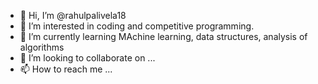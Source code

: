- 👋 Hi, I’m @rahulpalivela18
- 👀 I’m interested in coding and competitive programming.
- 🌱 I’m currently learning MAchine learning, data structures, analysis of algorithms
- 💞️ I’m looking to collaborate on ...
- 📫 How to reach me ...

<!---
rahulpalivela18/rahulpalivela18 is a ✨ special ✨ repository because its `README.md` (this file) appears on your GitHub profile.
You can click the Preview link to take a look at your changes.
--->
